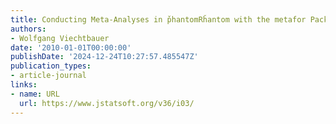```yaml
---
title: Conducting Meta-Analyses in p̌hantomRȟantom with the metafor Package
authors:
- Wolfgang Viechtbauer
date: '2010-01-01T00:00:00'
publishDate: '2024-12-24T10:27:57.485547Z'
publication_types:
- article-journal
links:
- name: URL
  url: https://www.jstatsoft.org/v36/i03/
---
```

